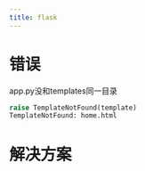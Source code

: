 ```yaml
---
title: flask
---
```


# 错误
app.py没和templates同一目录
``` python
raise TemplateNotFound(template)
TemplateNotFound: home.html
```

# 解决方案
![]()